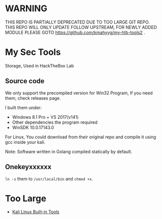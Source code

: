 
# WARNING

THIS REPO IS PARTIALLY DEPRECATED DUE TO TOO LARGE GIT REPO. THIS REPO WILL ONLY UPDATE FOLLOW UPSTREAM, FOR NEWLY ADDED MODULE PLEASE GOTO https://github.com/kmahyyg/my-htb-tools2 .

# My Sec Tools 

Storage, Used in HackTheBox Lab

## Source code

We only support the precompiled version for Win32 Program, If you need them, check releases page.

I built them under:

- Windows 8.1 Pro + VS 2017(v141)
- Other dependencies the program required 
- WinSDK 10.0.17143.0

For Linux, You could download from their original repo and compile it using gcc inside your kali.

Note: Software written in Golang compiled statically by default.

## Onekeyxxxxxx

`ln -s` them to `/usr/local/bin` and `chmod +x`.

# Too Large

- [Kali Linux Built-in Tools](https://gitlab.com/kalilinux/packages)
